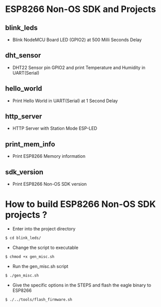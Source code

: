 # ESP8266 Non-OS SDK and Projects

## blink_leds
- Blink NodeMCU Board LED (GPIO2) at 500 Milli Seconds Delay

## dht_sensor
- DHT22 Sensor pin GPIO2 and print Temperature and Humidity in UART(Serial)
		
## hello_world
- Print Hello World in UART(Serial) at 1 Second Delay

## http_server
- HTTP Server with Station Mode ESP-LED 

## print_mem_info
- Print ESP8266 Memory information

## sdk_version
- Print ESP8266 Non-OS SDK version


# How to build ESP8266 Non-OS SDK projects ?

- Enter into the project directory

```sh
$ cd blink_leds/
```

- Change the script to executable

```sh
$ chmod +x gen_misc.sh
```

- Run the gen_misc.sh script

```sh
$ ./gen_misc.sh
```

- Give the specific options in the STEPS and flash the eagle binary to ESP8266

```sh
$ ./../tools/flash_firmware.sh
```

